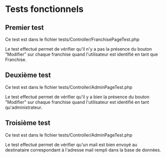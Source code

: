 # Tests fonctionnels

## Premier test

Ce test est dans le fichier tests/Controller/FranchisePageTest.php

Le test effectué permet de vérifier qu'il n'y a pas la présence du bouton "Modifier" sur chaque franchise quand
l'utilisateur est identifié en tant que Franchise.

## Deuxième test

Ce test est dans le fichier tests/Controller/AdminPageTest.php

Le test effectué permet de vérifier qu'il y a bien la présence du bouton "Modifier" sur chaque franchise quand
l'utilisateur est identifié en tant qu'administrateur.

## Troisième test

Ce test est dans le fichier tests/Controller/AdminPageTest.php

Le test effectué permet de vérifier qu'un mail est bien envoyé au destinataire correspondant à l'adresse mail rempli
dans la base de données.